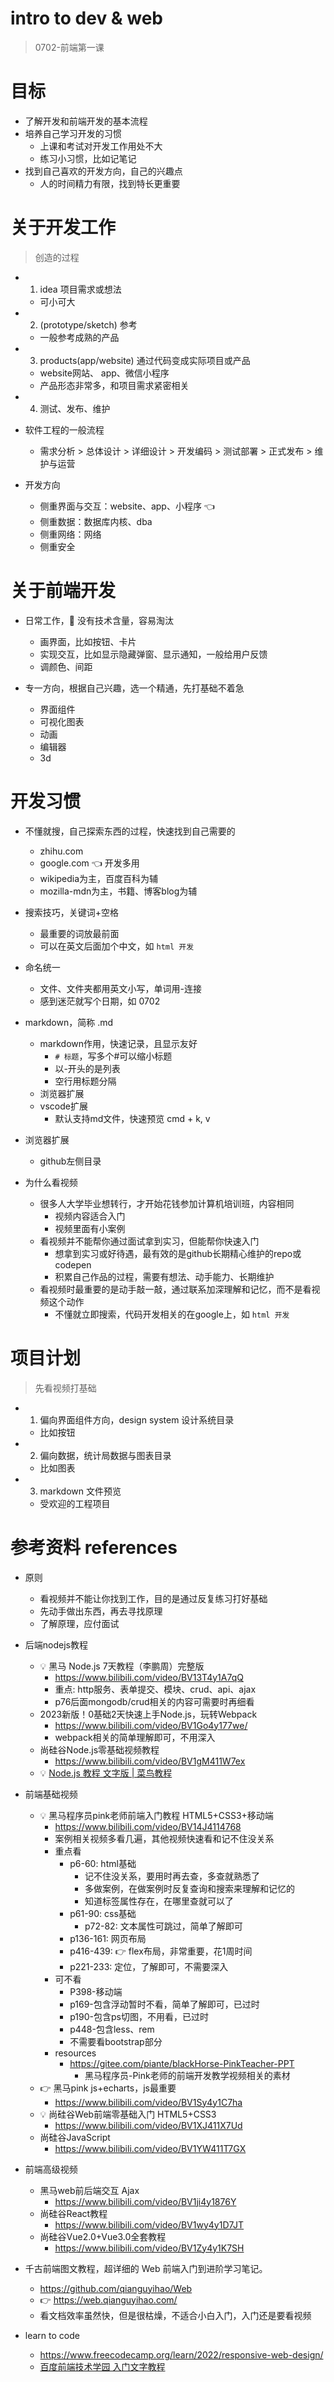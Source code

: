 # intro to dev & web

> 0702-前端第一课

# 目标
- 了解开发和前端开发的基本流程
- 培养自己学习开发的习惯
  - 上课和考试对开发工作用处不大
  - 练习小习惯，比如记笔记
- 找到自己喜欢的开发方向，自己的兴趣点
  - 人的时间精力有限，找到特长更重要
# 关于开发工作

> 创造的过程

- 1. idea 项目需求或想法 
  - 可小可大
- 2. (prototype/sketch) 参考 
  - 一般参考成熟的产品
- 3. products(app/website) 通过代码变成实际项目或产品
  - website网站、 app、微信小程序
  - 产品形态非常多，和项目需求紧密相关
- 4. 测试、发布、维护

- 软件工程的一般流程
  - 需求分析 > 总体设计 > 详细设计 > 开发编码 > 测试部署 > 正式发布 > 维护与运营

- 开发方向
  - 侧重界面与交互：website、app、小程序   👈 
  - 侧重数据：数据库内核、dba
  - 侧重网络：网络
  - 侧重安全
# 关于前端开发
- 日常工作，👀 没有技术含量，容易淘汰
  - 画界面，比如按钮、卡片
  - 实现交互，比如显示隐藏弹窗、显示通知，一般给用户反馈
  - 调颜色、间距

- 专一方向，根据自己兴趣，选一个精通，先打基础不着急
  - 界面组件
  - 可视化图表
  - 动画
  - 编辑器
  - 3d
# 开发习惯
- 不懂就搜，自己探索东西的过程，快速找到自己需要的
  - zhihu.com
  - google.com 👈 开发多用
  - wikipedia为主，百度百科为辅
  - mozilla-mdn为主，书籍、博客blog为辅

- 搜索技巧，关键词+空格
  - 最重要的词放最前面
  - 可以在英文后面加个中文，如 `html 开发`

- 命名统一
  - 文件、文件夹都用英文小写，单词用-连接
  - 感到迷茫就写个日期，如 0702

- markdown，简称 .md
  - markdown作用，快速记录，且显示友好
    - `# 标题`，写多个#可以缩小标题
    - 以-开头的是列表
    - 空行用标题分隔
  - 浏览器扩展
  - vscode扩展
    - 默认支持md文件，快速预览 cmd + k, v

- 浏览器扩展
  - github左侧目录

- 为什么看视频
  - 很多人大学毕业想转行，才开始花钱参加计算机培训班，内容相同
    - 视频内容适合入门
    - 视频里面有小案例
  - 看视频并不能帮你通过面试拿到实习，但能帮你快速入门
    - 想拿到实习或好待遇，最有效的是github长期精心维护的repo或codepen
    - 积累自己作品的过程，需要有想法、动手能力、长期维护
  - 看视频时最重要的是动手敲一敲，通过联系加深理解和记忆，而不是看视频这个动作
    - 不懂就立即搜索，代码开发相关的在google上，如 `html 开发`
# 项目计划

> 先看视频打基础

- 1. 偏向界面组件方向，design system 设计系统目录
  - 比如按钮
- 2. 偏向数据，统计局数据与图表目录
  - 比如图表
- 3. markdown 文件预览
  - 受欢迎的工程项目
# 参考资料 references
- 原则
  - 看视频并不能让你找到工作，目的是通过反复练习打好基础
  - 先动手做出东西，再去寻找原理
  - 了解原理，应付面试

- 后端nodejs教程
  - 💡 黑马 Node.js 7天教程（李鹏周）完整版
    - https://www.bilibili.com/video/BV13T4y1A7qQ 
    - 重点: http服务、表单提交、模块、crud、api、ajax
    - p76后面mongodb/crud相关的内容可需要时再细看
  - 2023新版！0基础2天快速上手Node.js，玩转Webpack
    - https://www.bilibili.com/video/BV1Go4y177we/
    - webpack相关的简单理解即可，不用深入
  - 尚硅谷Node.js零基础视频教程
    - https://www.bilibili.com/video/BV1gM411W7ex
  - 💡 [Node.js 教程 文字版 | 菜鸟教程](https://www.runoob.com/nodejs/nodejs-tutorial.html)

- 前端基础视频
  - 💡 黑马程序员pink老师前端入门教程 HTML5+CSS3+移动端
    - https://www.bilibili.com/video/BV14J4114768
    - 案例相关视频多看几遍，其他视频快速看和记不住没关系
    - 重点看
      - p6-60: html基础 
        - 记不住没关系，要用时再去查，多查就熟悉了
        - 多做案例，在做案例时反复查询和搜索来理解和记忆的
        - 知道标签属性存在，在哪里查就可以了
      - p61-90: css基础
        - p72-82: 文本属性可跳过，简单了解即可
      - p136-161: 网页布局
      - p416-439: 👉 flex布局，非常重要，花1周时间
      - p221-233: 定位，了解即可，不需要深入
    - 可不看
      - P398-移动端
      - p169-包含浮动暂时不看，简单了解即可，已过时
      - p190-包含ps切图，不用看，已过时
      - p448-包含less、rem
      - 不需要看bootstrap部分
    - resources
      - https://gitee.com/piante/blackHorse-PinkTeacher-PPT
        - 黑马程序员-Pink老师的前端开发教学视频相关的素材
  - 👉 黑马pink js+echarts，js最重要
    - https://www.bilibili.com/video/BV1Sy4y1C7ha
  - 💡 尚硅谷Web前端零基础入门 HTML5+CSS3
    - https://www.bilibili.com/video/BV1XJ411X7Ud
  - 尚硅谷JavaScript
    - https://www.bilibili.com/video/BV1YW411T7GX

- 前端高级视频
  - 黑马web前后端交互 Ajax
    - https://www.bilibili.com/video/BV1ji4y1876Y
  - 尚硅谷React教程
    - https://www.bilibili.com/video/BV1wy4y1D7JT
  - 尚硅谷Vue2.0+Vue3.0全套教程
    - https://www.bilibili.com/video/BV1Zy4y1K7SH

- 千古前端图文教程，超详细的 Web 前端入门到进阶学习笔记。
  - https://github.com/qianguyihao/Web
  - 👉 https://web.qianguyihao.com/
  - 看文档效率虽然快，但是很枯燥，不适合小白入门，入门还是要看视频

- learn to code
  - https://www.freecodecamp.org/learn/2022/responsive-web-design/
  - [百度前端技术学园 入门文字教程](https://ife.baidu.com/preface.html)
